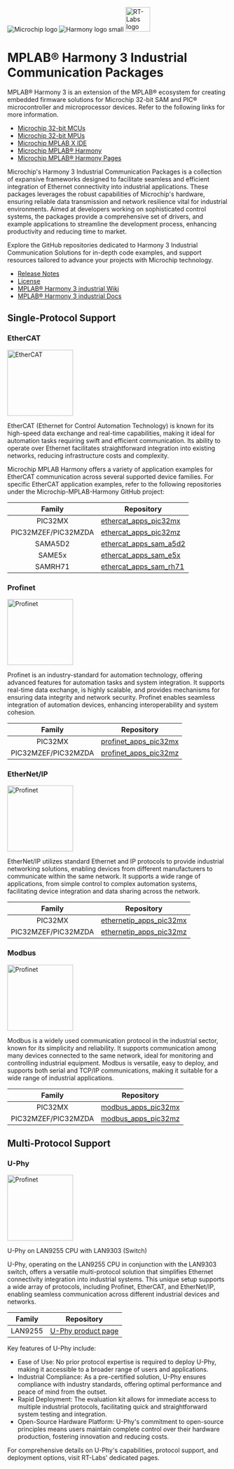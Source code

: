 ![Microchip logo](https://raw.githubusercontent.com/wiki/Microchip-MPLAB-Harmony/Microchip-MPLAB-Harmony.github.io/images/microchip_logo.png)
![Harmony logo small](https://raw.githubusercontent.com/wiki/Microchip-MPLAB-Harmony/Microchip-MPLAB-Harmony.github.io/images/microchip_mplab_harmony_logo_small.png)
<img src="https://avatars.githubusercontent.com/u/45752777?s=200&v=4" height="56" alt="RT-Labs logo small">

# MPLAB® Harmony 3 Industrial Communication Packages

MPLAB® Harmony 3 is an extension of the MPLAB® ecosystem for creating
embedded firmware solutions for Microchip 32-bit SAM and PIC® microcontroller
and microprocessor devices.  Refer to the following links for more information.

- [Microchip 32-bit MCUs](https://www.microchip.com/design-centers/32-bit)
- [Microchip 32-bit MPUs](https://www.microchip.com/design-centers/32-bit-mpus)
- [Microchip MPLAB X IDE](https://www.microchip.com/mplab/mplab-x-ide)
- [Microchip MPLAB® Harmony](https://www.microchip.com/mplab/mplab-harmony)
- [Microchip MPLAB® Harmony Pages](https://microchip-mplab-harmony.github.io/)

Microchip's Harmony 3 Industrial Communication Packages is a collection of expansive frameworks designed to facilitate seamless and efficient integration of Ethernet connectivity into industrial applications. These packages leverages the robust capabilities of Microchip's hardware, ensuring reliable data transmission and network resilience vital for industrial environments. Aimed at developers working on sophisticated control systems, the packages provide a comprehensive set of drivers, and example applications to streamline the development process, enhancing productivity and reducing time to market.

Explore the GitHub repositories dedicated to Harmony 3 Industrial Communication Solutions for in-depth code examples, and support resources tailored to advance your projects with Microchip technology.


- [Release Notes](release_notes.md)
- [License](license.md)
- [MPLAB® Harmony 3 industrial Wiki](https://github.com/rtlabs-com/mplab-harmony-demo/wiki)
- [MPLAB® Harmony 3 industrial Docs](https://microchip-mplab-harmony.github.io/wireless_wifi)

## Single-Protocol Support

### EtherCAT
<a href="https://github.com/rtlabs-com/p-net"> <img src="https://rt-labs.com/wp-content/uploads/ethercat-technology-group-vector-logo.svg" alt="EtherCAT" style="width:150px;"/> </a>      

EtherCAT (Ethernet for Control Automation Technology) is known for its high-speed data exchange and real-time capabilities, making it ideal for automation tasks requiring swift and efficient communication. Its ability to operate over Ethernet facilitates straightforward integration into existing networks, reducing infrastructure costs and complexity.

Microchip MPLAB Harmony offers a variety of application examples for EtherCAT communication across several supported device families. For specific EtherCAT application examples, refer to the following repositories under the Microchip-MPLAB-Harmony GitHub project:

|        Family       | Repository              |
|:-------------------:|-------------------------|
| PIC32MX             | [ethercat_apps_pic32mx](link)     |
| PIC32MZEF/PIC32MZDA | [ethercat_apps_pic32mz](link)     |
| SAMA5D2             | [ethercat_apps_sam_a5d2](link)    |
| SAME5x              | [ethercat_apps_sam_e5x](link)     |
| SAMRH71             | [ethercat_apps_sam_rh71](link)    |


### Profinet
<a href="https://github.com/rtlabs-com/p-net"> <img src="https://rt-labs.com/wp-content/uploads/profinet-vector-logo-1.svg" alt="Profinet" style="width:150px;"/> </a>   

Profinet is an industry-standard for automation technology, offering advanced features for automation tasks and system integration. It supports real-time data exchange, is highly scalable, and provides mechanisms for ensuring data integrity and network security. Profinet enables seamless integration of automation devices, enhancing interoperability and system cohesion.

|        Family       | Repository              |
|:-------------------:|-------------------------|
| PIC32MX             | [profinet_apps_pic32mx](link)     |
| PIC32MZEF/PIC32MZDA | [profinet_apps_pic32mz](link)     |

### EtherNet/IP
<a href="https://github.com/rtlabs-com/p-net"> <img src="https://rt-labs.com/wp-content/uploads/ethernet-ip-vector-logo-thin-1.svg" alt="Profinet" style="width:150px;"/> </a>   

EtherNet/IP utilizes standard Ethernet and IP protocols to provide industrial networking solutions, enabling devices from different manufacturers to communicate within the same network. It supports a wide range of applications, from simple control to complex automation systems, facilitating device integration and data sharing across the network.

|        Family       | Repository              |
|:-------------------:|-------------------------|
| PIC32MX             | [ethernetip_apps_pic32mx](link)     |
| PIC32MZEF/PIC32MZDA | [ethernetip_apps_pic32mz](link)     |

### Modbus
<a href="https://github.com/rtlabs-com/p-net"> <img src="https://rt-labs.com/wp-content/uploads/modbus-organization-inc-vector-logo-1.svg" alt="Profinet" style="width:150px;"/> </a>   

Modbus is a widely used communication protocol in the industrial sector, known for its simplicity and reliability. It supports communication among many devices connected to the same network, ideal for monitoring and controlling industrial equipment. Modbus is versatile, easy to deploy, and supports both serial and TCP/IP communications, making it suitable for a wide range of industrial applications.

|        Family       | Repository              |
|:-------------------:|-------------------------|
| PIC32MX             | [modbus_apps_pic32mx](link)     |
| PIC32MZEF/PIC32MZDA | [modbus_apps_pic32mz](link)     |

## Multi-Protocol Support

### U-Phy
<a href="https://github.com/rtlabs-com/p-net"> <img src="https://rt-labs.com/wp-content/uploads/u-phy.svg" alt="Profinet" style="width:150px;"/> </a>   

U-Phy on LAN9255 CPU with LAN9303 (Switch)

U-Phy, operating on the LAN9255 CPU in conjunction with the LAN9303 switch, offers a versatile multi-protocol solution that simplifies Ethernet connectivity integration into industrial systems. This unique setup supports a wide array of protocols, including Profinet, EtherCAT, and EtherNet/IP, enabling seamless communication across different industrial devices and networks.

|        Family       | Repository              |
|:-------------------:|-------------------------|
| LAN9255             | [U-Phy product page](https://rt-labs.com/u-phy)     |

Key features of U-Phy include:

 - Ease of Use: No prior protocol expertise is required to deploy U-Phy, making it accessible to a broader range of users and applications.
 - Industrial Compliance: As a pre-certified solution, U-Phy ensures compliance with industry standards, offering optimal performance and peace of mind from the outset.
 - Rapid Deployment: The evaluation kit allows for immediate access to multiple industrial protocols, facilitating quick and straightforward system testing and integration.
 - Open-Source Hardware Platform: U-Phy's commitment to open-source principles means users maintain complete control over their hardware production, fostering innovation and reducing costs.

For comprehensive details on U-Phy's capabilities, protocol support, and deployment options, visit RT-Labs' dedicated pages.
